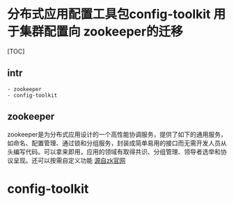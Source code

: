 # 分布式应用配置工具包config-toolkit 用于集群配置向 zookeeper的迁移 
[TOC]
## intr
    - zookeeper
    - config-toolkit

## zookeeper 
zookeeper是为分布式应用设计的一个高性能协调服务，提供了如下的通用服务，如命名、配置管理、通过锁和分组服务，封装成简单易用的接口而无需开发人员从头编写代码。可以拿来即用，应用的领域有取得共识、分组管理、领导者选举和协议呈现。还可以按需自定义功能 [源自zk官网]()


# config-toolkit